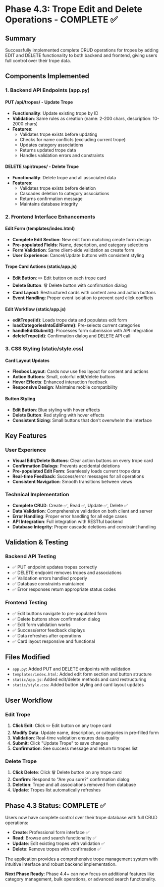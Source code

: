 # Phase 4.3: Trope Edit and Delete Operations - COMPLETE ✅

## Summary
Successfully implemented complete CRUD operations for tropes by adding EDIT and DELETE functionality to both backend and frontend, giving users full control over their trope data.

## Components Implemented

### 1. Backend API Endpoints (app.py)

#### PUT /api/tropes/<id> - Update Trope
- **Functionality**: Update existing trope by ID
- **Validation**: Same rules as creation (name: 2-200 chars, description: 10-2000 chars)
- **Features**:
  - Validates trope exists before updating
  - Checks for name conflicts (excluding current trope)
  - Updates category associations
  - Returns updated trope data
  - Handles validation errors and constraints

#### DELETE /api/tropes/<id> - Delete Trope
- **Functionality**: Delete trope and all associated data
- **Features**:
  - Validates trope exists before deletion
  - Cascades deletion to category associations
  - Returns confirmation message
  - Maintains database integrity

### 2. Frontend Interface Enhancements

#### Edit Form (templates/index.html)
- **Complete Edit Section**: New edit form matching create form design
- **Pre-populated Fields**: Name, description, and category selections
- **Form Validation**: Same client-side validation as create form
- **User Experience**: Cancel/Update buttons with consistent styling

#### Trope Card Actions (static/app.js)
- **Edit Button**: ✏️ Edit button on each trope card
- **Delete Button**: 🗑️ Delete button with confirmation dialog
- **Card Layout**: Restructured cards with content area and action buttons
- **Event Handling**: Proper event isolation to prevent card click conflicts

#### Edit Workflow (static/app.js)
- **editTrope(id)**: Loads trope data and populates edit form
- **loadCategoriesIntoEditForm()**: Pre-selects current categories
- **handleEditSubmit()**: Processes form submission with API integration
- **deleteTrope(id)**: Confirmation dialog and DELETE API call

### 3. CSS Styling (static/style.css)

#### Card Layout Updates
- **Flexbox Layout**: Cards now use flex layout for content and actions
- **Action Buttons**: Small, colorful edit/delete buttons
- **Hover Effects**: Enhanced interaction feedback
- **Responsive Design**: Maintains mobile compatibility

#### Button Styling
- **Edit Button**: Blue styling with hover effects
- **Delete Button**: Red styling with hover effects  
- **Consistent Sizing**: Small buttons that don't overwhelm the interface

## Key Features

### User Experience
- **Visual Edit/Delete Buttons**: Clear action buttons on every trope card
- **Confirmation Dialogs**: Prevents accidental deletions
- **Pre-populated Edit Form**: Seamlessly loads current trope data
- **Real-time Feedback**: Success/error messages for all operations
- **Consistent Navigation**: Smooth transitions between views

### Technical Implementation
- **Complete CRUD**: Create ✅, Read ✅, Update ✅, Delete ✅
- **Data Validation**: Comprehensive validation on both client and server
- **Error Handling**: Proper error handling for all edge cases
- **API Integration**: Full integration with RESTful backend
- **Database Integrity**: Proper cascade deletions and constraint handling

## Validation & Testing

### Backend API Testing
- ✅ PUT endpoint updates tropes correctly
- ✅ DELETE endpoint removes tropes and associations
- ✅ Validation errors handled properly
- ✅ Database constraints maintained
- ✅ Error responses return appropriate status codes

### Frontend Testing
- ✅ Edit buttons navigate to pre-populated form
- ✅ Delete buttons show confirmation dialog
- ✅ Edit form validation works
- ✅ Success/error feedback displays
- ✅ Data refreshes after operations
- ✅ Card layout responsive and functional

## Files Modified
- `app.py`: Added PUT and DELETE endpoints with validation
- `templates/index.html`: Added edit form section and button structure  
- `static/app.js`: Added edit/delete methods and card restructuring
- `static/style.css`: Added button styling and card layout updates

## User Workflow

### Edit Trope
1. **Click Edit**: Click ✏️ Edit button on any trope card
2. **Modify Data**: Update name, description, or categories in pre-filled form
3. **Validation**: Real-time validation ensures data quality
4. **Submit**: Click "Update Trope" to save changes
5. **Confirmation**: See success message and return to tropes list

### Delete Trope
1. **Click Delete**: Click 🗑️ Delete button on any trope card
2. **Confirm**: Respond to "Are you sure?" confirmation dialog
3. **Deletion**: Trope and all associations removed from database
4. **Update**: Tropes list automatically refreshes

## Phase 4.3 Status: **COMPLETE** ✅

Users now have complete control over their trope database with full CRUD operations:
- **Create**: Professional form interface ✅
- **Read**: Browse and search functionality ✅  
- **Update**: Edit existing tropes with validation ✅
- **Delete**: Remove tropes with confirmation ✅

The application provides a comprehensive trope management system with intuitive interface and robust backend implementation.

**Next Phase Ready**: Phase 4.4+ can now focus on additional features like category management, bulk operations, or advanced search functionality.
